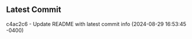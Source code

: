 
## Latest Commit
c4ac2c6 - Update README with latest commit info (2024-08-29 16:53:45 -0400) <Yunxi-Zhou>
